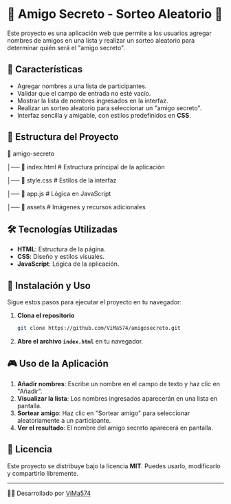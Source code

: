 
# 🎉 Amigo Secreto - Sorteo Aleatorio 🎉

Este proyecto es una aplicación web que permite a los usuarios agregar nombres de amigos en una lista y realizar un sorteo aleatorio para determinar quién será el "amigo secreto". 

## 🚀 Características
- Agregar nombres a una lista de participantes.
- Validar que el campo de entrada no esté vacío.
- Mostrar la lista de nombres ingresados en la interfaz.
- Realizar un sorteo aleatorio para seleccionar un "amigo secreto".
- Interfaz sencilla y amigable, con estilos predefinidos en **CSS**.

## 📂 Estructura del Proyecto

📁 amigo-secreto

  │── 📄 index.html     # Estructura principal de la aplicación

  │── 📄 style.css      # Estilos de la interfaz

  │── 📄 app.js         # Lógica en JavaScript

  │── 📁 assets         # Imágenes y recursos adicionales



## 🛠️ Tecnologías Utilizadas
- **HTML**: Estructura de la página.
- **CSS**: Diseño y estilos visuales.
- **JavaScript**: Lógica de la aplicación.

## 🎯 Instalación y Uso
Sigue estos pasos para ejecutar el proyecto en tu navegador:

1. **Clona el repositorio**
   ```bash
   git clone https://github.com/ViMa574/amigosecreto.git
   ```
2. **Abre el archivo `index.html`** en tu navegador.

## 🎮 Uso de la Aplicación
1. **Añadir nombres**: Escribe un nombre en el campo de texto y haz clic en "Añadir".
2. **Visualizar la lista**: Los nombres ingresados aparecerán en una lista en pantalla.
3. **Sortear amigo**: Haz clic en "Sortear amigo" para seleccionar aleatoriamente a un participante.
4. **Ver el resultado**: El nombre del amigo secreto aparecerá en pantalla.

## 📜 Licencia
Este proyecto se distribuye bajo la licencia **MIT**. Puedes usarlo, modificarlo y compartirlo libremente.

---
👨‍💻 Desarrollado por [ViMa574](https://github.com/ViMa574)
